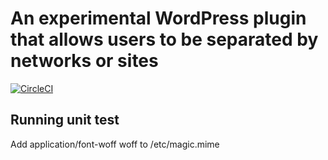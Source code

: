 # An experimental WordPress plugin that allows users to be separated by networks or sites
[![CircleCI](https://circleci.com/gh/thomaslhotta/wp-separate-user-base.svg?style=svg)](https://circleci.com/gh/thomaslhotta/wp-separate-user-base)

## Running unit test
Add application/font-woff woff to /etc/magic.mime
